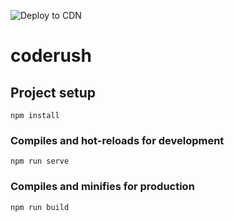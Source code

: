 ![Deploy to CDN](https://github.com/encap/coderush/workflows/Deploy%20to%20CDN/badge.svg)

# coderush

## Project setup
```
npm install
```

### Compiles and hot-reloads for development
```
npm run serve
```

### Compiles and minifies for production
```
npm run build
```
